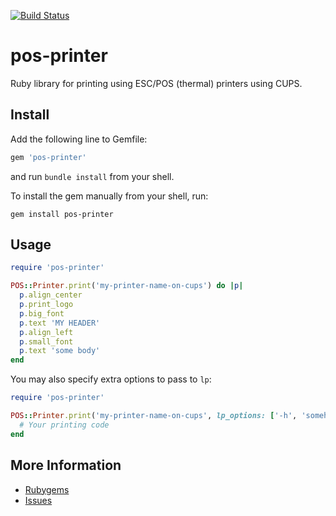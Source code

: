 [![Build Status](https://travis-ci.org/yusent/pos-printer.svg?branch=master)](https://travis-ci.org/yusent/pos-printer)

# pos-printer
Ruby library for printing using ESC/POS (thermal) printers using CUPS.

Install
--------

Add the following line to Gemfile:

```ruby
gem 'pos-printer'
```

and run `bundle install` from your shell.

To install the gem manually from your shell, run:

```shell
gem install pos-printer
```

Usage
----------------

```ruby
require 'pos-printer'

POS::Printer.print('my-printer-name-on-cups') do |p|
  p.align_center
  p.print_logo
  p.big_font
  p.text 'MY HEADER'
  p.align_left
  p.small_font
  p.text 'some body'
end
```

You may also specify extra options to pass to `lp`:

```ruby
require 'pos-printer'

POS::Printer.print('my-printer-name-on-cups', lp_options: ['-h', 'somehost:port']) do |p|
  # Your printing code
end
```

More Information
----------------

* [Rubygems](https://rubygems.org/gems/pos-printer)
* [Issues](https://github.com/yusent/pos-printer/issues)
